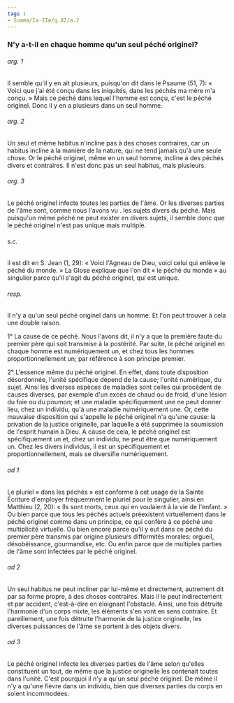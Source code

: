 ```yaml
---
tags : 
- Summa/Ia-IIæ/q.82/a.2
---
```


### N'y a-t-il en chaque homme qu'un seul péché originel?

###### arg. 1
Il semble qu'il y en ait plusieurs, puisqu'on dit dans le Psaume (51, 7): « Voici que j'ai été conçu dans les iniquités, dans les péchés ma mère m'a conçu. » Mais ce péché dans lequel l'homme est conçu, c'est le péché originel. Donc il y en a plusieurs dans un seul homme. 

###### arg. 2
Un seul et même habitus n'incline pas à des choses contraires, car un habitus incline à la manière de la nature, qui ne tend jamais qu'à une seule chose. Or le péché originel, même en un seul homme, incline à des péchés divers et contraires. Il n'est donc pas un seul habitus, mais plusieurs. 

###### arg. 3
Le péché originel infecte toutes les parties de l'âme. Or les diverses parties de l'âme sont, comme nous l'avons vu . les sujets divers du péché. Mais puisqu'un même péché ne peut exister en divers sujets, il semble donc que le péché originel n'est pas unique mais multiple. 

###### s.c.
il est dit en S. Jean (1, 29): « Voici l'Agneau de Dieu, voici celui qui enlève le péché du monde. » La Glose explique que l'on dit « le péché du monde » au singulier parce qu'il s'agit du péché originel, qui est unique. 

###### resp.
Il n'y a qu'un seul péché originel dans un homme. Et l'on peut trouver à cela une double raison. 

1° La cause de ce péché. Nous l'avons dit, il n'y a que la première faute du premier père qui soit transmise à la postérité. Par suite, le péché originel en chaque homme est numériquement un, et chez tous les hommes proportionnellement un; par référence à son principe premier. 

2° L'essence même du péché originel. En effet, dans toute disposition désordonnée, l'unité spécifique dépend de la cause; l'unité numérique, du sujet. Ainsi les diverses espèces de maladies sont celles qui procèdent de causes diverses, par exemple d'un excès de chaud ou de froid, d'une lésion du foie ou du poumon; et une maladie spécifiquement une ne peut donner lieu, chez un individu, qu'à une maladie numériquement une. Or, cette mauvaise disposition qui s'appelle le péché originel n'a qu'une cause: la privation de la justice originelle, par laquelle a été supprimée la soumission de l'esprit humain à Dieu. A cause de cela, le péché originel est spécifiquement un et, chez un individu, ne peut être que numériquement un. Chez les divers individus, il est un spécifiquement et proportionnellement, mais se diversifie numériquement. 

###### ad 1
Le pluriel « dans les péchés » est conforme à cet usage de la Sainte Écriture d'employer fréquemment le pluriel pour le singulier, ainsi en Matthieu (2, 20): « Ils sont morts, ceux qui en voulaient à la vie de l'enfant. » Ou bien parce que tous les péchés actuels préexistent virtuellement dans le péché originel comme dans un principe, ce qui confère à ce péché une multiplicité virtuelle. Ou bien encore parce qu'il y eut dans ce péché du premier père transmis par origine plusieurs difformités morales: orgueil, désobéissance, gourmandise, etc. Ou enfin parce que de multiples parties de l'âme sont infectées par le péché originel. 

###### ad 2
Un seul habitus ne peut incliner par lui-même et directement, autrement dit par sa forme propre, à des choses contraires. Mais il le peut indirectement et par accident, c'est-à-dire en éloignant l'obstacle. Ainsi, une fois détruite l'harmonie d'un corps mixte, les éléments s'en vont en sens contraire. Et pareillement, une fois détruite l'harmonie de la justice originelle, les diverses puissances de l'âme se portent à des objets divers. 

###### ad 3
Le péché originel infecte les diverses parties de l'âme selon qu'elles constituent un tout, de même que la justice originelle les contenait toutes dans l'unité. C'est pourquoi il n'y a qu'un seul péché originel. De même il n'y a qu'une fièvre dans un individu, bien que diverses parties du corps en soient incommodées. 

